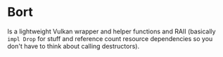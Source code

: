 # Bort

Is a lightweight Vulkan wrapper and helper functions and RAII (basically `impl Drop` for stuff and reference count resource dependencies so you don't have to think about calling destructors).